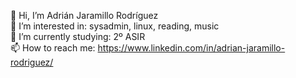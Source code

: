 👋 Hi, I’m Adrián Jaramillo Rodríguez  
👀 I’m interested in: sysadmin, linux, reading, music  
🌱 I’m currently studying: 2º ASIR  
📫 How to reach me: https://www.linkedin.com/in/adrian-jaramillo-rodriguez/

<!---
adriasir123/adriasir123 is a ✨ special ✨ repository because its `README.md` (this file) appears on your GitHub profile.
You can click the Preview link to take a look at your changes.
--->
